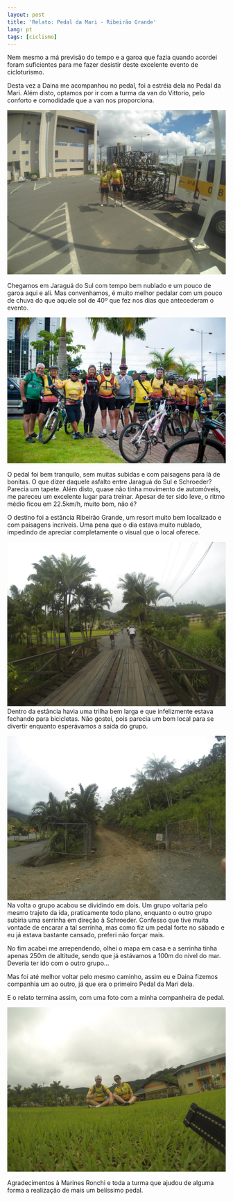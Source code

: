 ```yaml
---
layout: post
title: 'Relato: Pedal da Mari - Ribeirão Grande'
lang: pt
tags: [ciclismo]
---
```


Nem mesmo a má previsão do tempo e a garoa que fazia quando acordei foram suficientes para me fazer desistir deste excelente evento de cicloturismo.

Desta vez a Daina me acompanhou no pedal, foi a estréia dela no Pedal da Mari. Além disto, optamos por ir com a turma da van do Vittorio, pelo conforto e comodidade que a van nos proporciona.

![](/public/images/2014/01/pedal-da-mari-ribeirao-grande-11.jpg)

Chegamos em Jaraguá do Sul com tempo bem nublado e um pouco de garoa aqui e ali. Mas convenhamos, é muito melhor pedalar com um pouco de chuva do que aquele sol de 40º que fez nos dias que antecederam o evento.

![](/public/images/2014/01/pedal-da-mari-ribeirao-grande-1.jpg)

O pedal foi bem tranquilo, sem muitas subidas e com paisagens para lá de bonitas. O que dizer daquele asfalto entre Jaraguá do Sul e Schroeder? Parecia um tapete. Além disto, quase não tinha movimento de automóveis, me pareceu um excelente lugar para treinar. Apesar de ter sido leve, o ritmo médio ficou em 22.5km/h, muito bom, não é?

O destino foi a estância Ribeirão Grande, um resort muito bem localizado e com paisagens incríveis. Uma pena que o dia estava muito nublado, impedindo de apreciar completamente o visual que o local oferece.

![](/public/images/2014/01/pedal-da-mari-ribeirao-grande-8.jpg)
Dentro da estância havia uma trilha bem larga e que infelizmente estava fechando para bicicletas. Não gostei, pois parecia um bom local para se divertir enquanto esperávamos a saída do grupo.

![](/public/images/2014/01/pedal-da-mari-ribeirao-grande-10.jpg)
Na volta o grupo acabou se dividindo em dois. Um grupo voltaria pelo mesmo trajeto da ida, praticamente todo plano, enquanto o outro grupo subiria uma serrinha em direção à Schroeder. Confesso que tive muita vontade de encarar a tal serrinha, mas como fiz um pedal forte no sábado e eu já estava bastante cansado, preferi não forçar mais.

No fim acabei me arrependendo, olhei o mapa em casa e a serrinha tinha apenas 250m de altitude, sendo que já estávamos a 100m do nível do mar. Deveria ter ido com o outro grupo…

Mas foi até melhor voltar pelo mesmo caminho, assim eu e Daina fizemos companhia um ao outro, já que era o primeiro Pedal da Mari dela.

E o relato termina assim, com uma foto com a minha companheira de pedal.

![](/public/images/2014/01/pedal-da-mari-ribeirao-grande-2.jpg)

Agradecimentos à Marines Ronchi e toda a turma que ajudou de alguma forma a realização de mais um belíssimo pedal.
